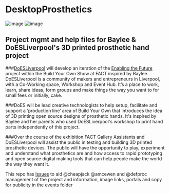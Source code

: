 # DesktopProsthetics
![image](https://cloud.githubusercontent.com/assets/128456/7040584/a3fd090a-ddc8-11e4-8ba6-737d42fba371.png)
![image](http://enablingthefuture.org/wp-content/uploads/2014/05/raptor-hand.jpg)

## Project mgmt and help files for Baylee &amp; DoESLiverpool's 3D printed prosthetic hand project

###[DoESLiverpool](http://doesliverpool.com "DoESLiverpool's Homepage") will develop an iteration of the [Enabling the Future](http://enablingthefuture.org/upper-limb-prosthetics/the-raptor-hand/ "Enabling The Future Website") project within the Build Your Own Show at FACT inspired by Baylee. DoESLiverpool is a community of makers and entrepreneurs in Liverpool, with a Co-Working space, Workshop and Event Hub. It’s a place to work, learn, share ideas, form groups and make things the way you want to for small fees or initially, cake.

###DoES will be lead creative technologists to help setup, facilitate and support  a ‘production line’ area of Build Your Own that introduces the idea of 3D printing open source designs of prosthetic hands. It's inspired by Baylee and her parents who used DoESLiverpool's workshop to print hand parts independently of this project.

###Over the course of the exhibition FACT Gallery Assistants and DoESLiverpool will assist the public in testing and building 3D printed prosthetic devices. The public will have the opportunity to play, experiment and understand what prosthetics are and how access to rapid prototyping and open source digital making tools that can help people make the world the way they want it.

This repo has [Issues](https://github.com/cheapjack/buildyourown/issues "github issues for the project") to aid @cheapjack @amcewen and @defproc management of the project and information, image links, portals and copy for publicity in the events folder

